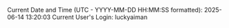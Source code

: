 Current Date and Time (UTC - YYYY-MM-DD HH:MM:SS formatted): 2025-06-14 13:20:03
Current User's Login: luckyaiman
